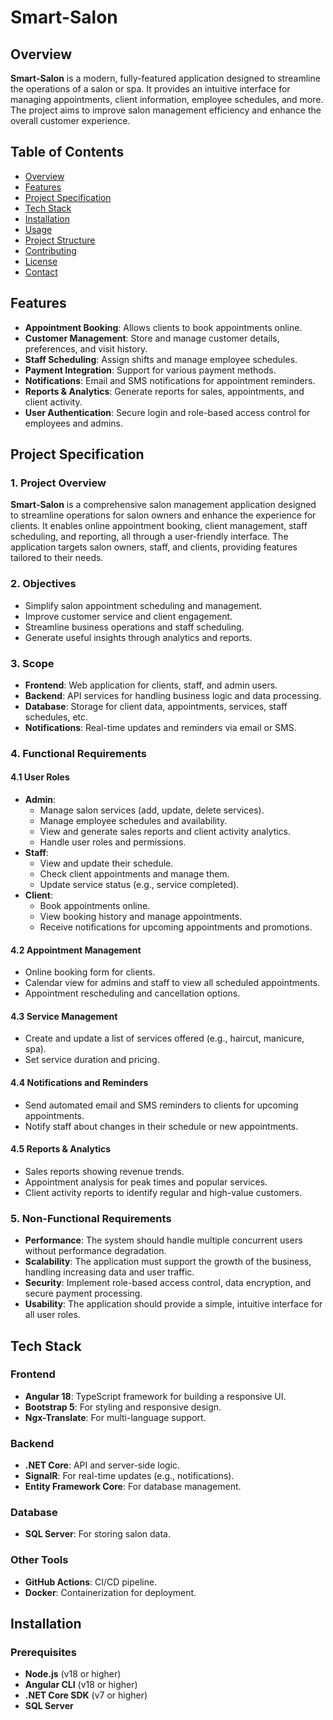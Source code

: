 # Smart-Salon

## Overview

**Smart-Salon** is a modern, fully-featured application designed to streamline the operations of a salon or spa. It provides an intuitive interface for managing appointments, client information, employee schedules, and more. The project aims to improve salon management efficiency and enhance the overall customer experience.

## Table of Contents

- [Overview](#overview)
- [Features](#features)
- [Project Specification](#project-specification)
- [Tech Stack](#tech-stack)
- [Installation](#installation)
- [Usage](#usage)
- [Project Structure](#project-structure)
- [Contributing](#contributing)
- [License](#license)
- [Contact](#contact)

## Features

- **Appointment Booking**: Allows clients to book appointments online.
- **Customer Management**: Store and manage customer details, preferences, and visit history.
- **Staff Scheduling**: Assign shifts and manage employee schedules.
- **Payment Integration**: Support for various payment methods.
- **Notifications**: Email and SMS notifications for appointment reminders.
- **Reports & Analytics**: Generate reports for sales, appointments, and client activity.
- **User Authentication**: Secure login and role-based access control for employees and admins.

## Project Specification

### 1. Project Overview
**Smart-Salon** is a comprehensive salon management application designed to streamline operations for salon owners and enhance the experience for clients. It enables online appointment booking, client management, staff scheduling, and reporting, all through a user-friendly interface. The application targets salon owners, staff, and clients, providing features tailored to their needs.

### 2. Objectives
- Simplify salon appointment scheduling and management.
- Improve customer service and client engagement.
- Streamline business operations and staff scheduling.
- Generate useful insights through analytics and reports.

### 3. Scope
- **Frontend**: Web application for clients, staff, and admin users.
- **Backend**: API services for handling business logic and data processing.
- **Database**: Storage for client data, appointments, services, staff schedules, etc.
- **Notifications**: Real-time updates and reminders via email or SMS.

### 4. Functional Requirements

#### 4.1 User Roles
- **Admin**:
  - Manage salon services (add, update, delete services).
  - Manage employee schedules and availability.
  - View and generate sales reports and client activity analytics.
  - Handle user roles and permissions.
- **Staff**:
  - View and update their schedule.
  - Check client appointments and manage them.
  - Update service status (e.g., service completed).
- **Client**:
  - Book appointments online.
  - View booking history and manage appointments.
  - Receive notifications for upcoming appointments and promotions.

#### 4.2 Appointment Management
- Online booking form for clients.
- Calendar view for admins and staff to view all scheduled appointments.
- Appointment rescheduling and cancellation options.

#### 4.3 Service Management
- Create and update a list of services offered (e.g., haircut, manicure, spa).
- Set service duration and pricing.

#### 4.4 Notifications and Reminders
- Send automated email and SMS reminders to clients for upcoming appointments.
- Notify staff about changes in their schedule or new appointments.

#### 4.5 Reports & Analytics
- Sales reports showing revenue trends.
- Appointment analysis for peak times and popular services.
- Client activity reports to identify regular and high-value customers.

### 5. Non-Functional Requirements
- **Performance**: The system should handle multiple concurrent users without performance degradation.
- **Scalability**: The application must support the growth of the business, handling increasing data and user traffic.
- **Security**: Implement role-based access control, data encryption, and secure payment processing.
- **Usability**: The application should provide a simple, intuitive interface for all user roles.

## Tech Stack

### Frontend
- **Angular 18**: TypeScript framework for building a responsive UI.
- **Bootstrap 5**: For styling and responsive design.
- **Ngx-Translate**: For multi-language support.

### Backend
- **.NET Core**: API and server-side logic.
- **SignalR**: For real-time updates (e.g., notifications).
- **Entity Framework Core**: For database management.

### Database
- **SQL Server**: For storing salon data.

### Other Tools
- **GitHub Actions**: CI/CD pipeline.
- **Docker**: Containerization for deployment.

## Installation

### Prerequisites
- **Node.js** (v18 or higher)
- **Angular CLI** (v18 or higher)
- **.NET Core SDK** (v7 or higher)
- **SQL Server**
